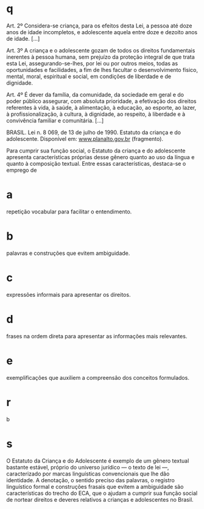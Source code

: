 # q
Art. 2º Considera-se criança, para os efeitos desta Lei, a pessoa até doze anos de idade incompletos, e adolescente aquela entre doze e dezoito anos de idade. \[...]

Art. 3º A criança e o adolescente gozam de todos os direitos fundamentais inerentes à pessoa humana, sem prejuízo da proteção integral de que trata esta Lei, assegurando-se-lhes, por lei ou por outros meios, todas as oportunidades e facilidades, a fim de lhes facultar o desenvolvimento físico, mental, moral, espiritual e social, em condições de liberdade e de dignidade.

Art. 4º É dever da família, da comunidade, da sociedade em geral e do poder público assegurar, com absoluta prioridade, a efetivação dos direitos referentes à vida, à saúde, à alimentação, à educação, ao esporte, ao lazer, à profissionalização, à cultura, à dignidade, ao respeito, à liberdade e à convivência familiar e comunitária. \[...]

BRASIL. Lei n. 8 069, de 13 de julho de 1990. Estatuto da criança e do adolescente. Disponível em: www.planalto.gov.br (fragmento).

Para cumprir sua função social, o Estatuto da criança e do adolescente apresenta características próprias desse gênero quanto ao uso da língua e quanto à composição textual. Entre essas características, destaca-se o emprego de

# a
repetição vocabular para facilitar o entendimento.

# b
palavras e construções que evitem ambiguidade.

# c
expressões informais para apresentar os direitos.

# d
frases na ordem direta para apresentar as informações mais relevantes.

# e
exemplificações que auxiliem a compreensão dos conceitos formulados.

# r
b

# s
O Estatuto da Criança e do Adolescente é exemplo de um gênero textual bastante estável, próprio do universo jurídico — o texto de lei —, caracterizado por marcas linguísticas convencionais que lhe dão identidade. A denotação, o sentido preciso das palavras, o registro linguístico formal e construções frasais que evitem a ambiguidade são características do trecho do ECA, que o ajudam a cumprir sua função social de nortear direitos e deveres relativos a crianças e adolescentes no Brasil.
